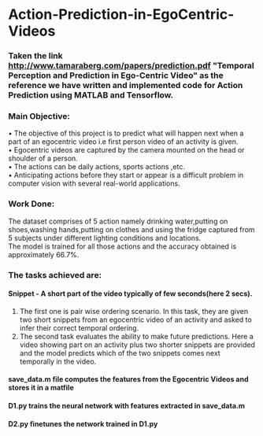 # Action-Prediction-in-EgoCentric-Videos
### Taken the link http://www.tamaraberg.com/papers/prediction.pdf "Temporal Perception and Prediction in Ego-Centric Video" as the reference we have written and implemented code for Action Prediction using MATLAB and Tensorflow.



### Main Objective:
• The objective of this project is to predict what will happen next when a part of an egocentric video i.e first person video of an activity is given.  
• Egocentric videos are captured by the camera mounted on the head or shoulder of a person.  
• The actions can be daily actions, sports actions ,etc.  
• Anticipating actions before they start or appear is a difficult problem in computer vision with several real-world applications.

### Work Done:  
The dataset comprises of 5 action namely drinking water,putting on shoes,washing hands,putting on clothes and using the fridge captured from 5 subjects under different lighting conditions and locations.  
The model is trained for all those actions and the accuracy obtained is approximately 66.7%.

### The tasks achieved are:
#### Snippet - A short part of the video typically of few seconds(here 2 secs).   
1. The first one is pair wise ordering scenario. In this task, they are given two short snippets from an egocentric video of an activity and asked to infer their correct temporal ordering.   
2. The second task evaluates the ability to make future predictions. Here a video showing part on an activity plus two
shorter snippets are provided and the model predicts which of the two snippets comes next temporally in the video.   


#### save_data.m file computes the features from the Egocentric Videos and stores it in a matfile

#### D1.py trains the neural network with features extracted in save_data.m

#### D2.py finetunes the network trained in D1.py 
